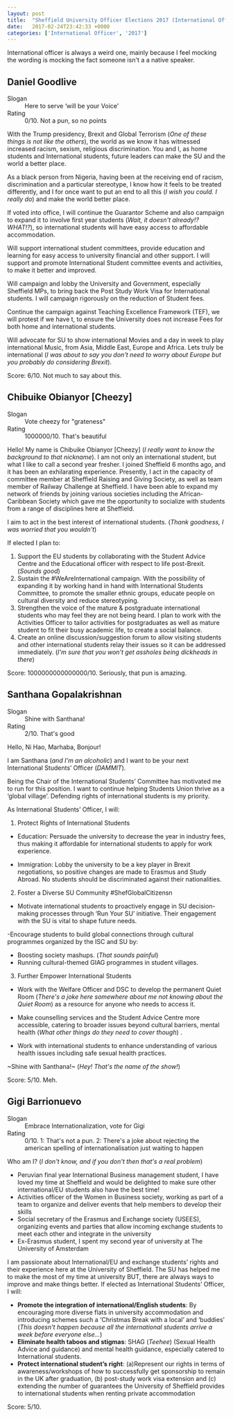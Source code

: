 ```yaml
---
layout: post
title:  "Sheffield University Officer Elections 2017 (International Officer)"
date:   2017-02-24T23:42:33 +0000
categories: ['International Officer', '2017']
---
```


International officer is always a weird one, mainly because I feel mocking the wording is mocking the fact someone isn't a a native speaker.

## Daniel Goodlive ##

<dl>
<dt>Slogan</dt>
<dd>Here to serve ‘will be your Voice’</dd>
<dt>Rating</dt>
<dd>0/10. Not a pun, so no points</dd>
</dl>

With the Trump presidency, Brexit and Global Terrorism (*One of these things is not like the others*), the world as we know it has witnessed increased racism, sexism, religious discrimination. You and I, as home students and International students, future leaders can make the SU and the world a better place.

As a black person from Nigeria, having been at the receiving end of racism, discrimination and a particular stereotype, I know how it feels to be treated differently, and I for once want to put an end to all this (*I wish you could. I really do*) and make the world better place.

If voted into office, I will continue the Guarantor Scheme and also campaign to expand it to involve first year students (*Wait, it doesn't already!? WHAT!?*), so international students will have easy access to affordable accommodation.

Will support international student committees, provide education and learning for easy access to university financial and other support. I will support and promote International Student committee events and activities, to make it better and improved.

Will campaign and lobby the University and Government, especially Sheffield MPs, to bring back the Post Study Work Visa for International students. I will campaign rigorously on the reduction of Student fees.

Continue the campaign against Teaching Excellence Framework (TEF), we will protest if we have t, to ensure the University does not increase Fees for both home and international students. 

Will advocate for SU to show international Movies and a day in week to play international Music, from Asia, Middle East, Europe and Africa. Lets truly be international (*I was about to say you don't need to worry about Europe but you probably do considering Brexit*).

Score: 6/10. Not much to say about this.

## Chibuike Obianyor [Cheezy] ##

<dl>
<dt>Slogan</dt>
<dd>Vote cheezy for "grateness"</dd>
<dt>Rating</dt>
<dd>1000000/10. That's beautiful</dd>
</dl>

Hello! My name is Chibuike Obianyor [Cheezy] (*I really want to know the background to that nickname*). I am not only an international student, but what I like to call a second year fresher. I joined Sheffield 6 months ago, and it has been an exhilarating experience. Presently, I act in the capacity of committee member at Sheffield Raising and Giving Society, as well as team member of Railway Challenge at Sheffield. I have been able to expand my network of friends by joining various societies including the African-Caribbean Society which gave me the opportunity to socialize with students from a range of disciplines here at Sheffield.

I aim to act in the best interest of international students. (*Thank goodness, I was worried that you wouldn't*)

 If elected I plan to:

1. Support the EU students by collaborating with the Student Advice Centre and the Educational officer with respect to life post-Brexit. (*Sounds good*)
2. Sustain the #WeAreInternational campaign. With the possibility of expanding it by working hand in hand with International Students Committee, to promote the smaller ethnic groups, educate people on cultural diversity and reduce stereotyping.
3.  Strengthen the voice of the mature & postgraduate international students who may feel they are not being heard. I plan to work with the Activities Officer to tailor activities for postgraduates as well as mature student to fit their busy academic life, to create a social balance.
4.  Create an online discussion/suggestion forum to allow visiting students and other international students relay their issues so it can be addressed immediately. (*I'm sure that you won't get assholes being dickheads in there*)

Score: 1000000000000000/10. Seriously, that pun is amazing.

## Santhana Gopalakrishnan ##

<dl>
<dt>Slogan</dt>
<dd>Shine with Santhana!</dd>
<dt>Rating</dt>
<dd>2/10. That's good</dd>
</dl>

Hello, Ni Hao, Marhaba, Bonjour!

I am Santhana (*and I'm an alcoholic*) and I want to be your next International Students’ Officer (*DAMMIT*).

Being the Chair of the International Students’ Committee has motivated me to run for this position. I want to continue helping Students Union thrive as a ‘global village’. Defending rights of international students is my priority.

As International Students’ Officer, I will:

1) Protect Rights of International Students

- Education: Persuade the university to decrease the year in industry fees, thus making it affordable for international students to apply for work experience.

- Immigration: Lobby the university to be a key player in Brexit negotiations, so positive changes are made to Erasmus and Study Abroad. No students should be discriminated against their nationalities.

2) Foster a Diverse SU Community #ShefGlobalCitizensn

- Motivate international students to proactively engage in SU decision-making processes through ‘Run Your SU’ initiative. Their engagement with the SU is vital to shape future needs.

-Encourage students to build global connections through cultural programmes organized by the ISC and SU by:

 * Boosting society mashups. (*That sounds painful*)
 * Running cultural-themed GIAG programmes in student villages.

3) Further Empower International Students

- Work with the Welfare Officer and DSC to develop the permanent Quiet Room (*There's a joke here somewhere about me not knowing about the Quiet Room*) as a resource for anyone who needs to access it.

- Make counselling services and the Student Advice Centre more accessible, catering to broader issues beyond cultural barriers, mental health (*What other things do they need to cover though*) .

- Work with international students to enhance understanding of various health issues including safe sexual health practices.

~Shine with Santhana!~ (*Hey! That's the name of the show!*)

Score: 5/10. Meh.

## Gigi Barrionuevo ##

<dl>
<dt>Slogan</dt>
<dd>Embrace Internationalization, vote for Gigi</dd>
<dt>Rating</dt>
<dd>0/10. 1: That's not a pun. 2: There's a joke about rejecting the american spelling of internationalisation just waiting to happen</dd>
</dl>

Who am I? (*I don't know, and if you don't then that's a real problem*)

* Peruvian final year International Business management student, I have loved my time at Sheffield and would be delighted to make sure other international/EU students also have the best time!
*  Activities officer of the Women in Business society, working as part of a team to organize and deliver events that help members to develop their skills
*  Social secretary of the Erasmus and Exchange society (USEES), organizing events and parties that allow incoming exchange students to meet each other and integrate in the university
*  Ex-Erasmus student, I spent my second year of university at The University of Amsterdam

I am passionate about International/EU and exchange students’ rights and their experience here at the University of Sheffield. The SU has helped me to make the most of my time at university BUT, there are always ways to improve and make things better. If elected as International Students’ Officer, I will:

 * **Promote the integration of international/English students**: By encouraging more diverse flats in university accommodation and introducing schemes such a ‘Christmas Break with a local’ and ‘buddies’ (*This doesn't happen because all the international students arrive a week before everyone else...*)
 * **Eliminate health taboos and stigmas**: SHAG (*Teehee*) (Sexual Health Advice and guidance) and mental health guidance, especially catered to International students.
 * **Protect international student’s right**: (a)Represent our rights in terms of awareness/workshops of how to successfully get sponsorship to remain in the UK after graduation, (b) post-study work visa extension and (c) extending the number of guarantees the University of Sheffield provides to international students when renting private accommodation

Score: 5/10.
